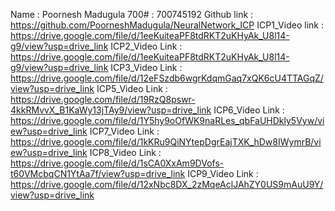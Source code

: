 Name : Poornesh Madugula
700# : 700745192
Github link : https://github.com/PoorneshMadugula/NeuralNetwork_ICP
ICP1_Video link : https://drive.google.com/file/d/1eeKuiteaPF8tdRKT2uKHyAk_U8l14-g9/view?usp=drive_link
ICP2_Video Link : https://drive.google.com/file/d/1eeKuiteaPF8tdRKT2uKHyAk_U8l14-g9/view?usp=drive_link
ICP3_Video Link : https://drive.google.com/file/d/12eFSzdb6wgrKdqmGaq7xQK6cU4TTAGqZ/view?usp=drive_link
ICP5_Video Link : https://drive.google.com/file/d/19RzQ8pswr-4kkRMvvX_B1KaWy13jTAy9/view?usp=drive_link 
ICP6_Video Link : https://drive.google.com/file/d/1Y5hy9oOfWK9naRLes_qbFaUHDkly5Vyw/view?usp=drive_link 
ICP7_Video Link : https://drive.google.com/file/d/1kKRu9QiNYtepDgrEajTXK_hDw8IWymrB/view?usp=drive_link 
ICP8_Video Link : https://drive.google.com/file/d/1sCA0XxAm9DVofs-t60VMcbqCN1YtAa7f/view?usp=drive_link
ICP9_Video Link : https://drive.google.com/file/d/12xNbc8DX_2zMqeAclJAhZY0US9mAuU9Y/view?usp=drive_link
